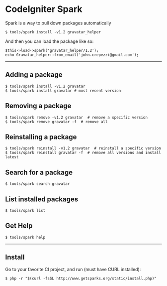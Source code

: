 # CodeIgniter Spark

Spark is a way to pull down packages automatically

    $ tools/spark install -v1.2 gravatar_helper

And then you can load the package like so:

    $this->load->spark('gravatar_helper/1.2');
    echo Gravatar_helper::from_email('john.crepezzi@gmail.com');

---

## Adding a package

    $ tools/spark install -v1.2 gravatar
    $ tools/spark install gravatar # most recent version

## Removing a package

    $ tools/spark remove -v1.2 gravatar  # remove a specific version
    $ tools/spark remove gravatar -f  # remove all

## Reinstalling a package

    $ tools/spark reinstall -v1.2 gravatar  # reinstall a specific version
    $ tools/spark reinstall gravatar -f  # remove all versions and install latest

## Search for a package

    $ tools/spark search gravatar

## List installed packages

    $ tools/spark list

## Get Help

    $ tools/spark help

---

## Install

Go to your favorite CI project, and run (must have CURL installed):

    $ php -r "$(curl -fsSL http://www.getsparks.org/static/install.php)"    
